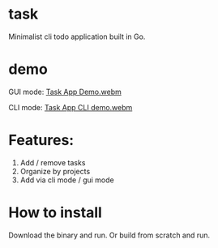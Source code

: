 # task
Minimalist cli todo application built in Go. 

# demo
GUI mode:
[Task App Demo.webm](https://github.com/bpratomo/task/assets/49658095/bf5cd943-f22b-48b0-9777-0fa0204161cb)

CLI mode:
[Task App CLI demo.webm](https://github.com/bpratomo/task/assets/49658095/ecfb9f92-2029-4c32-99aa-45c827678a60)


# Features: 
1. Add / remove tasks
2. Organize by projects
3. Add via cli mode / gui mode

# How to install
Download the binary and run. 
Or build from scratch and run. 
